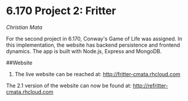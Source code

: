 6.170 Project 2: Fritter
=====
*Christian Mata*

For the second project in 6.170, Conway's Game of Life was assigned. In this implementation, the website has backend persistence and frontend dynamics. The app is built with Node.js, Express and MongoDB. 


##Website
1. The live website can be reached at: http://fritter-cmata.rhcloud.com

The 2.1 version of the website can now be found at: http://refritter-cmata.rhcloud.com